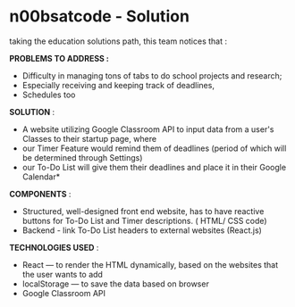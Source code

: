 # n00bsatcode -  Solution
 taking the education solutions path, this team notices that :
 
 **PROBLEMS TO ADDRESS :**
 - Difficulty in managing tons of tabs to do school projects and research;
 - Especially receiving and keeping track of deadlines,
 - Schedules too
 
 **SOLUTION** :
 - A website utilizing Google Classroom API to input data from a user's Classes to their startup page, where 
 - our Timer Feature would remind them of deadlines (period of which will be determined through Settings)
 - our To-Do List will give them their deadlines and place it in their Google Calendar*
 
 **COMPONENTS** :
 - Structured, well-designed front end website, has to have reactive buttons for To-Do List and Timer descriptions. ( HTML/ CSS code)
 - Backend - link To-Do List headers to external websites (React.js)
 
 **TECHNOLOGIES USED** :
 - React — to render the HTML dynamically, based on the websites that the user wants to add
 - localStorage — to save the data based on browser
 - Google Classroom API
